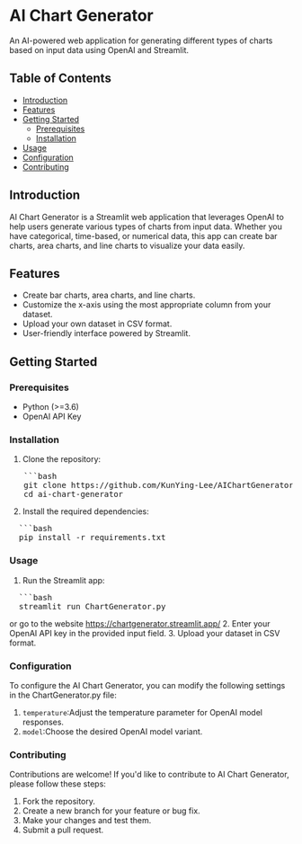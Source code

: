 # AI Chart Generator

An AI-powered web application for generating different types of charts based on input data using OpenAI and Streamlit.


## Table of Contents

- [Introduction](#introduction)
- [Features](#features)
- [Getting Started](#getting-started)
  - [Prerequisites](#prerequisites)
  - [Installation](#installation)
- [Usage](#usage)
- [Configuration](#configuration)
- [Contributing](#contributing)

## Introduction

AI Chart Generator is a Streamlit web application that leverages OpenAI to help users generate various types of charts from input data. Whether you have categorical, time-based, or numerical data, this app can create bar charts, area charts, and line charts to visualize your data easily.

## Features

- Create bar charts, area charts, and line charts.
- Customize the x-axis using the most appropriate column from your dataset.
- Upload your own dataset in CSV format.
- User-friendly interface powered by Streamlit.

## Getting Started

### Prerequisites

- Python (>=3.6)
- OpenAI API Key

### Installation

1. Clone the repository:
<pre>
   ```bash
   git clone https://github.com/KunYing-Lee/AIChartGenerator.git
   cd ai-chart-generator
</pre>
2. Install the required dependencies:
<pre>
  ```bash
  pip install -r requirements.txt
</pre>

### Usage
1. Run the Streamlit app:
<pre>
  ```bash
  streamlit run ChartGenerator.py
</pre>
or go to the website https://chartgenerator.streamlit.app/
2. Enter your OpenAI API key in the provided input field.
3. Upload your dataset in CSV format.

### Configuration
To configure the AI Chart Generator, you can modify the following settings in the ChartGenerator.py file:
1. `temperature`:Adjust the temperature parameter for OpenAI model responses.
2. `model`:Choose the desired OpenAI model variant.

### Contributing
Contributions are welcome! If you'd like to contribute to AI Chart Generator, please follow these steps:
1. Fork the repository.
2. Create a new branch for your feature or bug fix.
3. Make your changes and test them.
4. Submit a pull request.
